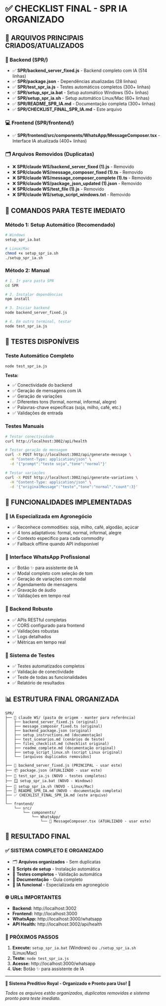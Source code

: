 # ✅ CHECKLIST FINAL - SPR IA ORGANIZADO

## 📁 ARQUIVOS PRINCIPAIS CRIADOS/ATUALIZADOS

### **🔧 Backend (SPR/)**
- ✅ **SPR/backend_server_fixed.js** - Backend completo com IA (514 linhas)
- ✅ **SPR/package.json** - Dependências atualizadas (28 linhas)
- ✅ **SPR/test_spr_ia.js** - Testes automáticos completos (300+ linhas)
- ✅ **SPR/setup_spr_ia.bat** - Setup automático Windows (50+ linhas)
- ✅ **SPR/setup_spr_ia.sh** - Setup automático Linux/Mac (60+ linhas)
- ✅ **SPR/README_SPR_IA.md** - Documentação completa (300+ linhas)
- ✅ **SPR/CHECKLIST_FINAL_SPR_IA.md** - Este arquivo

### **💻 Frontend (SPR/frontend/)**
- ✅ **SPR/frontend/src/components/WhatsApp/MessageComposer.tsx** - Interface IA atualizada (400+ linhas)

### **🗂️ Arquivos Removidos (Duplicatas)**
- ❌ **SPR/claude WS/backend_server_fixed (1).js** - Removido
- ❌ **SPR/claude WS/message_composer_fixed (1).ts** - Removido
- ❌ **SPR/claude WS/message_composer_complete (1).ts** - Removido
- ❌ **SPR/claude WS/package_json_updated (1).json** - Removido
- ❌ **SPR/claude WS/test_file (1).js** - Removido
- ❌ **SPR/claude WS/setup_script_windows.txt** - Removido

## 🚀 COMANDOS PARA TESTE IMEDIATO

### **Método 1: Setup Automático (Recomendado)**
```bash
# Windows
setup_spr_ia.bat

# Linux/Mac
chmod +x setup_spr_ia.sh
./setup_spr_ia.sh
```

### **Método 2: Manual**
```bash
# 1. Ir para pasta SPR
cd SPR

# 2. Instalar dependências
npm install

# 3. Iniciar backend
node backend_server_fixed.js

# 4. Em outro terminal, testar
node test_spr_ia.js
```

## 🧪 TESTES DISPONÍVEIS

### **Teste Automático Completo**
```bash
node test_spr_ia.js
```
**Testa:**
- ✅ Conectividade do backend
- ✅ Geração de mensagens com IA
- ✅ Geração de variações
- ✅ Diferentes tons (formal, normal, informal, alegre)
- ✅ Palavras-chave específicas (soja, milho, café, etc.)
- ✅ Validações de entrada

### **Testes Manuais**
```bash
# Testar conectividade
curl http://localhost:3002/api/health

# Testar geração de mensagem
curl -X POST http://localhost:3002/api/generate-message \
  -H "Content-Type: application/json" \
  -d '{"prompt":"teste soja","tone":"normal"}'

# Testar variações
curl -X POST http://localhost:3002/api/generate-variations \
  -H "Content-Type: application/json" \
  -d '{"originalMessage":"teste","tone":"normal","count":3}'
```

## 🎯 FUNCIONALIDADES IMPLEMENTADAS

### **🤖 IA Especializada em Agronegócio**
- ✅ Reconhece commodities: soja, milho, café, algodão, açúcar
- ✅ 4 tons adaptativos: formal, normal, informal, alegre
- ✅ Contexto específico para cada commodity
- ✅ Fallback offline quando API indisponível

### **💬 Interface WhatsApp Profissional**
- ✅ Botão ✨ para assistente de IA
- ✅ Modal completo com seleção de tom
- ✅ Geração de variações com modal
- ✅ Agendamento de mensagens
- ✅ Gravação de áudio
- ✅ Validações em tempo real

### **🔧 Backend Robusto**
- ✅ APIs RESTful completas
- ✅ CORS configurado para frontend
- ✅ Validações robustas
- ✅ Logs detalhados
- ✅ Métricas em tempo real

### **🧪 Sistema de Testes**
- ✅ Testes automatizados completos
- ✅ Validação de conectividade
- ✅ Teste de todas as funcionalidades
- ✅ Relatório de resultados

## 📊 ESTRUTURA FINAL ORGANIZADA

```
SPR/
├── 📁 claude WS/ (pasta de origem - manter para referência)
│   ├── backend_server_fixed.js (original)
│   ├── message_composer_fixed.ts (original)
│   ├── backend_package.json (original)
│   ├── setup_instructions.md (documentação)
│   ├── test_scenarios.md (cenários de teste)
│   ├── files_checklist.md (checklist original)
│   ├── readme_complete.md (documentação original)
│   ├── setup_script_linux.sh (script Linux original)
│   └── [arquivos duplicados removidos]
│
├── 🤖 backend_server_fixed.js (PRINCIPAL - usar este)
├── 📦 package.json (ATUALIZADO - usar este)
├── 🧪 test_spr_ia.js (NOVO - testes completos)
├── 🪟 setup_spr_ia.bat (NOVO - Windows)
├── 🐧 setup_spr_ia.sh (NOVO - Linux/Mac)
├── 📖 README_SPR_IA.md (NOVO - documentação completa)
├── ✅ CHECKLIST_FINAL_SPR_IA.md (este arquivo)
│
└── frontend/
    └── src/
        └── components/
            └── WhatsApp/
                └── 💬 MessageComposer.tsx (ATUALIZADO - usar este)
```

## 🎉 RESULTADO FINAL

### **✅ SISTEMA COMPLETO E ORGANIZADO**
- 🗂️ **Arquivos organizados** - Sem duplicatas
- 🚀 **Scripts de setup** - Instalação automática
- 🧪 **Testes completos** - Validação automática
- 📖 **Documentação** - Guia completo
- 🤖 **IA funcional** - Especializada em agronegócio

### **🌐 URLs IMPORTANTES**
- **Backend:** http://localhost:3002
- **Frontend:** http://localhost:3000
- **WhatsApp:** http://localhost:3000/whatsapp
- **API Health:** http://localhost:3002/api/health

### **🎯 PRÓXIMOS PASSOS**
1. **Execute:** `setup_spr_ia.bat` (Windows) ou `./setup_spr_ia.sh` (Linux/Mac)
2. **Teste:** `node test_spr_ia.js`
3. **Acesse:** http://localhost:3000/whatsapp
4. **Use:** Botão ✨ para assistente de IA

---

**🌾 Sistema Preditivo Royal - Organizado e Pronto para Uso! 🚀**

*Todos os arquivos estão organizados, duplicatas removidas e sistema pronto para teste imediato.* 